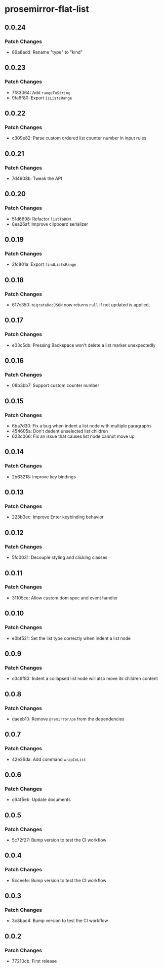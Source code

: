# prosemirror-flat-list

## 0.0.24

### Patch Changes

- 89a8add: Rename "type" to "kind"

## 0.0.23

### Patch Changes

- 7f83064: Add `rangeToString`
- 9fa6f80: Export `isListsRange`

## 0.0.22

### Patch Changes

- c309e82: Parse custom ordered list counter number in input rules

## 0.0.21

### Patch Changes

- 7d4908b: Tweak the API

## 0.0.20

### Patch Changes

- 51d6698: Refactor `listToDOM`
- 8ea26af: Improve clipboard serializer

## 0.0.19

### Patch Changes

- 2fc801a: Export `findListsRange`

## 0.0.18

### Patch Changes

- 617c350: `migrateDocJSON` now returns `null` if not updated is applied.

## 0.0.17

### Patch Changes

- e03c5db: Pressing Backspace won't delete a list marker unexpectedly

## 0.0.16

### Patch Changes

- 08b3bb7: Support custom counter number

## 0.0.15

### Patch Changes

- 6ba7d30: Fix a bug when indent a list node with multiple paragraphs
- 454605a: Don't dedent unselected list children
- 623c066: Fix an issue that causes list node cannot move up

## 0.0.14

### Patch Changes

- 2b63218: Improve key bindings

## 0.0.13

### Patch Changes

- 223b3ec: Improve Enter keybinding behavior

## 0.0.12

### Patch Changes

- 5fc0031: Decouple styling and clicking classes

## 0.0.11

### Patch Changes

- 31105ce: Allow custom dom spec and event handler

## 0.0.10

### Patch Changes

- e0bf521: Set the list type correctly when indent a list node

## 0.0.9

### Patch Changes

- c0c9f83: Indent a collapsed list node will also move its children content

## 0.0.8

### Patch Changes

- daeeb10: Remove `@remirror/pm` from the dependencies

## 0.0.7

### Patch Changes

- 42e26da: Add command `wrapInList`

## 0.0.6

### Patch Changes

- c64f5eb: Update documents

## 0.0.5

### Patch Changes

- 5c72f27: Bump version to test the CI workflow

## 0.0.4

### Patch Changes

- 8cceefe: Bump version to test the CI workflow

## 0.0.3

### Patch Changes

- 3c8bac4: Bump version to test the CI workflow

## 0.0.2

### Patch Changes

- 77210cb: First release
